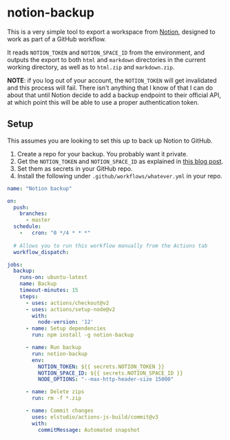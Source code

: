 
# notion-backup

This is a very simple tool to export a workspace from [Notion](https://www.notion.so/), designed
to work as part of a GitHub workflow.

It reads `NOTION_TOKEN` and `NOTION_SPACE_ID` from the environment, and outputs the export to both
`html` and `markdown` directories in the current working directory, as well as to `html.zip` and
`markdown.zip`.

**NOTE**: if you log out of your account, the `NOTION_TOKEN` will get invalidated and this process
will fail. There isn't anything that I know of that I can do about that until Notion decide to add
a backup endpoint to their official API, at which point this will be able to use a proper
authentication token.

## Setup

This assumes you are looking to set this up to back up Notion to GitHub.

1. Create a repo for your backup. You probably want it private.
2. Get the `NOTION_TOKEN` and `NOTION_SPACE_ID` as explained in
  [this blog post](https://medium.com/@arturburtsev/automated-notion-backups-f6af4edc298d).
3. Set them as secrets in your GitHub repo.
4. Install the following under `.github/workflows/whatever.yml` in your repo.

```yaml
name: "Notion backup"

on:
  push:
    branches:
      - master
  schedule:
    -   cron: "0 */4 * * *"
    
  # Allows you to run this workflow manually from the Actions tab
  workflow_dispatch:

jobs:
  backup:
    runs-on: ubuntu-latest
    name: Backup
    timeout-minutes: 15
    steps:
      - uses: actions/checkout@v2
      - uses: actions/setup-node@v2
        with:
          node-version: '12'
      - name: Setup dependencies
        run: npm install -g notion-backup

      - name: Run backup
        run: notion-backup
        env:
          NOTION_TOKEN: ${{ secrets.NOTION_TOKEN }}
          NOTION_SPACE_ID: ${{ secrets.NOTION_SPACE_ID }}
          NODE_OPTIONS: "--max-http-header-size 15000"

      - name: Delete zips
        run: rm -f *.zip

      - name: Commit changes
        uses: elstudio/actions-js-build/commit@v3
        with:
          commitMessage: Automated snapshot
```
